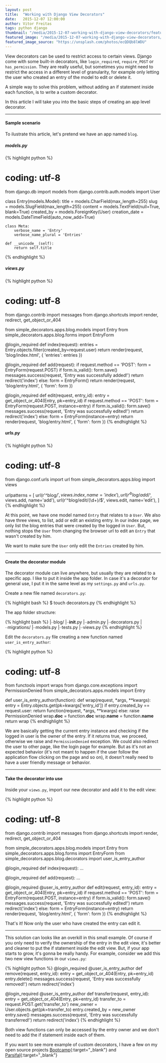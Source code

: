 ```yaml
---
layout: post
title:  "Working with Django View Decorators"
date:   2015-12-07 12:00:00
author: Vitor Freitas
tags: python django
thumbnail: "/media/2015-12-07-working-with-django-view-decorators/featured-post-image.jpg"
featured_image: "/media/2015-12-07-working-with-django-view-decorators/featured-post-image.jpg"
featured_image_source: "https://unsplash.com/photos/ecQDQb8lWDU"
---
```


View decorators can be used to restrict access to certain views. Django come with some built-in decorators, like `login_required`, `require_POST` or `has_permission`. They are really useful, but sometimes you might need to restrict the access in a different level of granularity, for example only letting the user who created an entry of the model to edit or delete it.

A simple way to solve this problem, without adding an if statement inside each function, is to write a custom decorator.

In this article I will take you into the basic steps of creating an app level decorator.

***

#### Sample scenario

To ilustrate this article, let's pretend we have an app named `blog`.

##### models.py

{% highlight python %}
# coding: utf-8

from django.db import models
from django.contrib.auth.models import User

class Entry(models.Model):
    title = models.CharField(max_length=255)
    slug = models.SlugField(max_length=255)
    content = models.TextField(null=True, blank=True)
    created_by = models.ForeignKey(User)
    creation_date = models.DateTimeField(auto_now_add=True)

    class Meta:
        verbose_name = 'Entry'
        verbose_name_plural = 'Entries'

    def __unicode__(self):
        return self.title
{% endhighlight %}

##### views.py

{% highlight python %}
# coding: utf-8

from django.contrib import messages
from django.shortcuts import render, redirect, get_object_or_404

from simple_decorators.apps.blog.models import Entry
from simple_decorators.apps.blog.forms import EntryForm


@login_required
def index(request):
    entries = Entry.objects.filter(created_by=request.user)
    return render(request, 'blog/index.html', { 'entries': entries })

@login_required
def add(request):
    if request.method == 'POST':
        form = EntryForm(request.POST)
        if form.is_valid():
            form.save()
            messages.success(request, 'Entry was successfully added!')
            return redirect('index')
    else:
        form = EntryForm()
    return render(request, 'blog/entry.html', { 'form': form })

@login_required
def edit(request, entry_id):
    entry = get_object_or_404(Entry, pk=entry_id)
    if request.method == 'POST':
        form = EntryForm(request.POST, instance=entry)
        if form.is_valid():
            form.save()
            messages.success(request, 'Entry was successfully edited!')
            return redirect('index')
    else:
        form = EntryForm(instance=entry)
    return render(request, 'blog/entry.html', { 'form': form })
{% endhighlight %}

##### urls.py

{% highlight python %}
# coding: utf-8

from django.conf.urls import url
from simple_decorators.apps.blog import views

urlpatterns = [
    url(r'^blog/$', views.index, name='index'),
    url(r'^blog/add/$', views.add, name='add'),
    url(r'^blog/edit/(\d+)/$', views.edit, name='edit'),
  ]
{% endhighlight %}

At this point, we have one model named `Entry` that relates to a `User`. We also have three views, to list, add or edit an existing entry. In our index page, we only list the blog entries that were created by the logged in `User`. But, nothing stops the `User` from changing the browser url to edit an `Entry` that wasn't created by him.

We want to make sure the `User` only edit the `Entries` created by him.

***

#### Create the decorator module

The decorator module can live anywhere, but usually they are related to a specific app. I like to put it inside the app folder. In case it's a decorator for general use, I put it in the same level as my `settings.py` and `urls.py`.

Create a new file named `decorators.py`:

{% highlight bash %}
$ touch decorators.py
{% endhighlight %}

The app folder structure:

{% highlight bash %}
|∙∙blog/
  |∙∙__init__.py
  |∙∙admin.py
  |∙∙decorators.py
  |∙∙migrations/
  |∙∙models.py
  |∙∙tests.py
  |∙∙views.py
{% endhighlight %}

Edit the `decorators.py` file creating a new function named `user_is_entry_author`:

{% highlight python %}
# coding: utf-8

from functools import wraps
from django.core.exceptions import PermissionDenied
from simple_decorators.apps.models import Entry

def user_is_entry_author(function):
    def wrap(request, *args, **kwargs):
        entry = Entry.objects.get(pk=kwargs['entry_id'])
        if entry.created_by == request.user:
            return function(request, *args, **kwargs)
        else:
            raise PermissionDenied
    wrap.__doc__ = function.__doc__
    wrap.__name__ = function.__name__
    return wrap
{% endhighlight %}

We are basically getting the current entry instance and checking if the logged in user is the owner of the entry. If it returns true, we proceed, otherwise we raise and `PermissionDenied` exception. We could also redirect the user to other page, like the login page for example. But as it's not an expected behavior (it's not meant to happen if the user follow the application flow clicking on the page and so on), it doesn't really need to have a user friendly message or behavior.

***

#### Take the decorator into use

Inside your `views.py`, import our new decorator and add it to the edit view:

{% highlight python %}
# coding: utf-8

from django.contrib import messages
from django.shortcuts import render, redirect, get_object_or_404

from simple_decorators.apps.blog.models import Entry
from simple_decorators.apps.blog.forms import EntryForm
from simple_decorators.apps.blog.decorators import user_is_entry_author


@login_required
def index(request):
    ...

@login_required
def add(request):
    ...

@login_required
@user_is_entry_author
def edit(request, entry_id):
    entry = get_object_or_404(Entry, pk=entry_id)
    if request.method == 'POST':
        form = EntryForm(request.POST, instance=entry)
        if form.is_valid():
            form.save()
            messages.success(request, 'Entry was successfully edited!')
            return redirect('index')
    else:
        form = EntryForm(instance=entry)
    return render(request, 'blog/entry.html', { 'form': form })
{% endhighlight %}

That's it! Now only the user who have created the entry can edit it.

***

This solution can looks like an overkill in this small example. Of course if you only need to verify the ownership of the entry in the edit view, it's better and cleaner to put the if statement inside the edit view. But, if your app starts to grow, it's gonna be really handy. For example, consider we add this two new view functions in our `views.py`:


{% highlight python %}
@login_required
@user_is_entry_author
def remove(request, entry_id):
    entry = get_object_or_404(Entry, pk=entry_id)
    entry.delete()
    messages.success(request, 'Entry was successfully removed!')
    return redirect('index')

@login_required
@user_is_entry_author
def transfer(request, entry_id):
    entry = get_object_or_404(Entry, pk=entry_id)
    transfer_to = request.POST.get('transfer_to')
    new_owner = User.objects.get(pk=transfer_to)
    entry.created_by = new_owner
    entry.save()
    messages.success(request, 'Entry was successfully transferred!')
    return redirect('index')
{% endhighlight %}

Both view functions can only be accessed by the entry owner and we don't need to add the if statement inside each of them.

If you want to see more example of custom decorators, I have a few on my open source projects [Bootcamp][bootcamp-decorators]{:target="_blank"} and [Parsifal][parsifal-decorators]{:target="_blank"}

[bootcamp-decorators]: https://github.com/vitorfs/bootcamp/blob/master/bootcamp/decorators.py
[parsifal-decorators]: https://github.com/vitorfs/parsifal/blob/master/parsifal/reviews/decorators.py